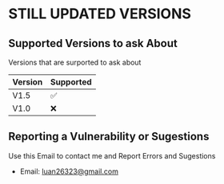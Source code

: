 # STILL UPDATED VERSIONS

## Supported Versions to ask About

Versions that are surported to ask about

| Version | Supported          |
| --------| ------------------ |
| V1.5    | :white_check_mark: |
| V1.0    | :x:                |


## Reporting a Vulnerability or Sugestions

Use this Email to contact me and Report Errors and Sugestions

- Email: luan26323@gmail.com
